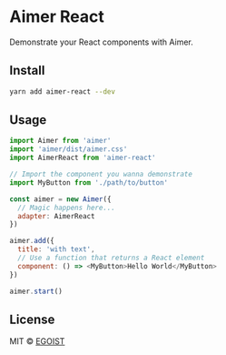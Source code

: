 # Aimer React

Demonstrate your React components with Aimer.

## Install

```bash
yarn add aimer-react --dev
```

## Usage

```js
import Aimer from 'aimer'
import 'aimer/dist/aimer.css'
import AimerReact from 'aimer-react'

// Import the component you wanna demonstrate
import MyButton from './path/to/button'

const aimer = new Aimer({
  // Magic happens here...
  adapter: AimerReact
})

aimer.add({
  title: 'with text',
  // Use a function that returns a React element 
  component: () => <MyButton>Hello World</MyButton>
})

aimer.start()
```

## License

MIT &copy; [EGOIST](https://github.com/egoist)

